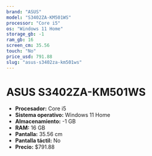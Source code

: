 ```yaml
---
brand: "ASUS"
model: "S3402ZA-KM501WS"
processor: "Core i5"
os: "Windows 11 Home"
storage_gb: -1
ram_gb: 16
screen_cm: 35.56
touch: "No"
price_usd: 791.88
slug: "asus-s3402za-km501ws"
---
```


# ASUS S3402ZA-KM501WS

- **Procesador:** Core i5
- **Sistema operativo:** Windows 11 Home
- **Almacenamiento:** -1 GB
- **RAM:** 16 GB
- **Pantalla:** 35.56 cm
- **Pantalla táctil:** No
- **Precio:** $791.88
